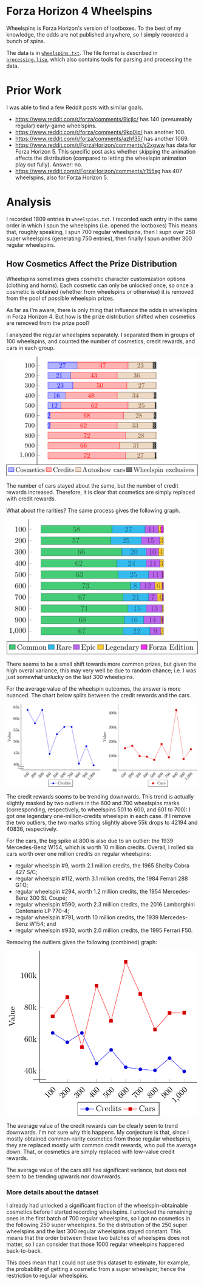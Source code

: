 Forza Horizon 4 Wheelspins
==========================

Wheelspins is Forza Horizon's version of lootboxes.
To the best of my knowledge,
the odds are not published anywhere,
so I simply recorded a bunch of spins.

The data is in [`wheelspins.txt`](wheelspins.txt).
The file format is described in [`processing.lisp`](processing.lisp),
which also contains tools for parsing and processing the data.

Prior Work
==========

I was able to find a few Reddit posts with similar goals.

- <https://www.reddit.com/r/forza/comments/9lcjlc/> has 140 (presumably regular) early-game wheelspins.
- <https://www.reddit.com/r/forza/comments/9kp0ip/> has another 100.
- <https://www.reddit.com/r/forza/comments/azhf35/> has another 1069.
- <https://www.reddit.com/r/ForzaHorizon/comments/s2xgww> has data for Forza Horizon 5.
    This specific post asks whether skipping the animation affects the distribution
    (compared to letting the wheelspin animation play out fully).
    Answer: no.
- <https://www.reddit.com/r/ForzaHorizon/comments/r155sg> has 407 wheelspins,
    also for Forza Horizon 5.

Analysis
========

I recorded 1809 entries in `wheelspins.txt`.
I recorded each entry in the same order in which I spun the wheelspins
(i.e. opened the lootboxes)
This means that,
roughly speaking,
I spun 700 regular wheelspins,
then I supn over 250 super wheelspins
(generating 750 entries),
then finally I spun another 300 regular wheelspins.

How Cosmetics Affect the Prize Distribution
-------------------------------------------

Wheelspins sometimes gives cosmetic character customization options
(clothing and horns).
Each cosmetic can only be unlocked once,
so once a cosmetic is obtained
(whether from wheelspins or otherwise)
it is removed from the pool of possible wheelspin prizes.

As far as I'm aware,
there is only thing that influence the odds in wheelspins in Forza Horizon 4.
But how is the prize distribution shifted when cosmetics are removed from the prize pool?

I analyzed the regular wheelspins separately.
I separated them in groups of 100 wheelspins,
and counted the number of cosmetics, credit rewards, and cars in each group.

![Evolution of the prize type distribution as cosmetics are removed from the prize pool](cosmetics-evolution-type.png)

The number of cars stayed about the same,
but the number of credit rewards increased.
Therefore,
it is clear that cosmetics are simply replaced with credit rewards.

What about the rarities?
The same process gives the following graph.

![Evolution of the prize rarity distribution as cosmetics are removed from the prize pool](cosmetics-evolution-rarity.png)

There seems to be a small shift towards more common prizes,
but given the high overal variance,
this may very well be due to random chance;
i.e. I was just somewhat unlucky on the last 300 wheelspins.

For the average value of the wheelspin outcomes,
the answer is more nuanced.
The chart below splits between the credit rewards and the cars.

![Evolution of the average prize value as cosmetics are removed from the prize pool](cosmetics-evolution-value.png)

The credit rewards sooms to be trending downwards.
This trend is actually slightly masked by two outliers in the 600 and 700 wheelspins marks
(corresponding, respectively,
to wheelspins 501 to 600,
and 601 to 700):
I got one legendary one-million-credits wheelspin in each case.
If I remove the two outliers,
the two marks sitting slightly above 55k drops to 42194 and 40836,
respectively.

For the cars,
the big spike at 800 is also due to an outlier:
the 1939 Mercedes-Benz W154,
which is worth 10 million credits.
Overall,
I rolled six cars worth over one million credits on regular wheelspins:
- regular wheelspin #9, worth 2.1 million credits, the 1965 Shelby Cobra 427 S/C;
- regular wheelspin #112, worth 3.1 million credits, the 1984 Ferrari 288 GTO;
- regular wheelspin #294, worth 1.2 million credits, the 1954 Mercedes-Benz 300 SL Coupé;
- regular wheelspin #590, worth 2.3 million credits, the 2016 Lamborghini Centenario LP 770-4;
- regular wheelspin #791, worth 10 million credits, the 1939 Mercedes-Benz W154; and
- regular wheelspin #930, worth 2.0 million credits, the 1995 Ferrari F50.

Removing the outliers gives the following (combined) graph:

![Evolution of the average prize value as cosmetics are removed from the prize pool](cosmetics-evolution-value-no-outliers.png)

The average value of the credit rewards can be clearly seen to trend downwards.
I'm not sure why this happens.
My conjecture is that,
since I mostly obtained common-rarity cosmetics from those regular wheelspins,
they are replaced mostly with common credit rewards,
who pull the average down.
That,
or cosmetics are simply replaced with low-value credit rewards.

The average value of the cars still has significant variance,
but does not seem to be trending upwards nor downwards.

### More details about the dataset

I already had unlocked a significant fraction of the wheelspin-obtainable cosmetics
before I started recording wheelspins.
I unlocked the remaining ones in the first batch of 700 regular wheelspins,
so I got no cosmetics in the following 250 super wheelspins.
So the distribution of the 250 super wheelspins and the last 300 regular wheelspins stayed constant.
This means that the order between these two batches of wheelspins does not matter,
so I can consider that those 1000 regular wheelspins happened back-to-back.

This does mean that I could not use this dataset
to estimate,
for example,
the probability of getting a cosmetic from a super wheelspin;
hence the restriction to regular wheelspins.
